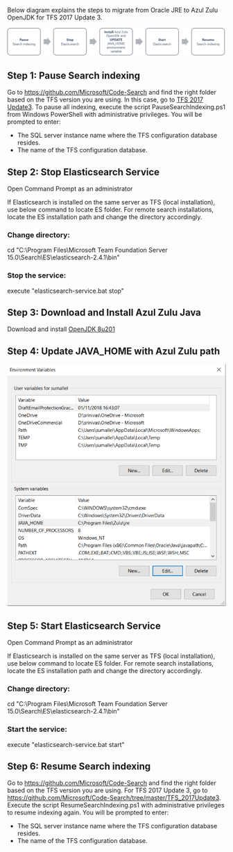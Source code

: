 
Below diagram explains the steps to migrate from Oracle JRE to Azul Zulu OpenJDK for TFS 2017 Update 3.

![Java Migration flow](flow1.png)

## Step 1: Pause Search indexing
Go to https://github.com/Microsoft/Code-Search and find the right folder based on the TFS version you are using. In this case, go to [TFS 2017 Update3](../TFS_2017Update3). To pause all indexing, execute the script PauseSearchIndexing.ps1 from Windows PowerShell with administrative privileges. You will be prompted to enter:

* The SQL server instance name where the TFS configuration database resides.
* The name of the TFS configuration database.

## Step 2: Stop Elasticsearch Service
Open Command Prompt as an administrator 

If Elasticsearch is installed on the same server as TFS (local installation), use below command to locate ES folder. For remote search installations, locate the ES installation path and change the directory accordingly.
### Change directory: 
cd "C:\Program Files\Microsoft Team Foundation Server 15.0\Search\ES\elasticsearch-2.4.1\bin"
### Stop the service:
execute "elasticsearch-service.bat stop"

## Step 3: Download and Install Azul Zulu Java 
Download and install [OpenJDK 8u201](https://cdn.azul.com/zulu/bin/zulu8.34.0.1-ca-jdk8.0.201-win_x64.msi)

## Step 4: Update JAVA_HOME with Azul Zulu path
![Update Java Home](java_home.png)

## Step 5: Start Elasticsearch Service
Open Command Prompt as an administrator 

If Elasticsearch is installed on the same server as TFS (local installation), use below command to locate ES folder. For remote search installations, locate the ES installation path and change the directory accordingly.
### Change directory: 
cd "C:\Program Files\Microsoft Team Foundation Server 15.0\Search\ES\elasticsearch-2.4.1\bin"
### Start the service:
execute "elasticsearch-service.bat start"

## Step 6: Resume Search indexing
Go to https://github.com/Microsoft/Code-Search and find the right folder based on the TFS version you are using. For TFS 2017 Update 3, go to https://github.com/Microsoft/Code-Search/tree/master/TFS_2017Update3. Execute the script ResumeSearchIndexing.ps1 with administrative privileges to resume indexing again. You will be prompted to enter:

* The SQL server instance name where the TFS configuration database resides.
* The name of the TFS configuration database.
